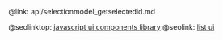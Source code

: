 @link: api/selectionmodel_getselectedid.md

@seolinktop: [javascript ui components library](https://webix.com)
@seolink: [list ui](https://webix.com/widget/list/)